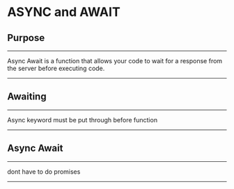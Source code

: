 # ASYNC and AWAIT

## Purpose
---
Async Await is a function that allows your code to wait for a response from the server before executing code.

---

## Awaiting
---
Async keyword must be put through before function

---

## Async Await 
---
dont have to do promises

---